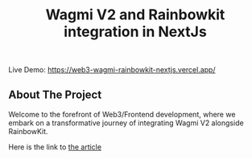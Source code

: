 <div align="center">
    <h1>Wagmi V2 and Rainbowkit integration in NextJs</h1>
</div>

<br />

Live Demo: https://web3-wagmi-rainbowkit-nextjs.vercel.app/

## About The Project

Welcome to the forefront of Web3/Frontend development, where we embark on a transformative journey of integrating Wagmi V2 alongside RainbowKit.

Here is the link to [the article](https://medium.com/@danmugh/integrating-wagmi-v2-and-rainbowkit-in-nextjs-a-comprehensive-guide-part-1-3fc271879075)
